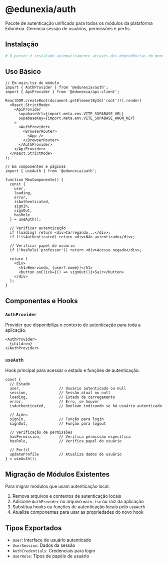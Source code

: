 <!-- cSpell:disable -->
# @edunexia/auth

Pacote de autenticação unificado para todos os módulos da plataforma Edunéxia. Gerencia sessão de usuários, permissões e perfis.

## Instalação

```bash
# O pacote é instalado automaticamente através das dependências do monorepo
```

## Uso Básico

```tsx
// Em main.tsx do módulo
import { AuthProvider } from '@edunexia/auth';
import { ApiProvider } from '@edunexia/api-client';

ReactDOM.createRoot(document.getElementById('root')!).render(
  <React.StrictMode>
    <ApiProvider
      supabaseUrl={import.meta.env.VITE_SUPABASE_URL}
      supabaseKey={import.meta.env.VITE_SUPABASE_ANON_KEY}
    >
      <AuthProvider>
        <BrowserRouter>
          <App />
        </BrowserRouter>
      </AuthProvider>
    </ApiProvider>
  </React.StrictMode>
);

// Em componentes e páginas
import { useAuth } from '@edunexia/auth';

function MeuComponente() {
  const { 
    user,
    loading,
    error,
    isAuthenticated,
    signIn,
    signOut,
    hasRole
  } = useAuth();
  
  // Verificar autenticação
  if (loading) return <div>Carregando...</div>;
  if (!isAuthenticated) return <div>Não autenticado</div>;
  
  // Verificar papel de usuário
  if (!hasRole('professor')) return <div>Acesso negado</div>;
  
  return (
    <div>
      <h1>Bem-vindo, {user?.nome}!</h1>
      <button onClick={() => signOut()}>Sair</button>
    </div>
  );
}
```

## Componentes e Hooks

### `AuthProvider`

Provider que disponibiliza o contexto de autenticação para toda a aplicação.

```tsx
<AuthProvider>
  {children}
</AuthProvider>
```

### `useAuth`

Hook principal para acessar o estado e funções de autenticação.

```tsx
const { 
  // Estado
  user,                 // Usuário autenticado ou null
  session,              // Sessão atual ou null
  loading,              // Estado de carregamento
  error,                // Erro, se houver
  isAuthenticated,      // Boolean indicando se há usuário autenticado
  
  // Ações
  signIn,               // Função para login
  signOut,              // Função para logout
  
  // Verificação de permissões
  hasPermission,        // Verifica permissão específica
  hasRole,              // Verifica papel do usuário
  
  // Perfil
  updateProfile         // Atualiza dados do usuário
} = useAuth();
```

## Migração de Módulos Existentes

Para migrar módulos que usam autenticação local:

1. Remova arquivos e contextos de autenticação locais
2. Adicione `AuthProvider` no arquivo `main.tsx` ou raiz da aplicação
3. Substitua hooks ou funções de autenticação locais pelo `useAuth`
4. Atualize componentes para usar as propriedades do novo hook

## Tipos Exportados

- `User`: Interface de usuário autenticado
- `UserSession`: Dados da sessão
- `AuthCredentials`: Credenciais para login
- `UserRole`: Tipos de papéis de usuário 
